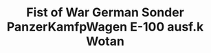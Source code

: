 ---
layout: product
title: "Fist of War German Sonder PanzerKamfpWagen E-100 ausf.k Wotan"
price: "4500" 
desc: "Maketa"
img_path: "/assets/img/UA72159.jpg"
brand: "N/A"
available: false
special_offer: false
new: false
soon: false
cat: "010000"
subcat: "013300"
subsubcat: "0N/A"
sifra: "UA72159"
---